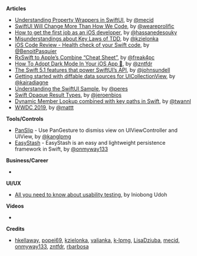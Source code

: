 **Articles**

* [Understanding Property Wrappers in SwiftUI](https://mecid.github.io/2019/06/12/understanding-property-wrappers-in-swiftui/), by [@mecid](https://twitter.com/mecid)
* [SwiftUI Will Change More Than How We Code](https://www.prolificinteractive.com/2019/06/07/swiftui-will-change-more-than-how-we-code/), by [@weareprolific](https://twitter.com/weareprolific)
* [How to get the first job as an iOS developer](https://medium.com/flawless-app-stories/14-resources-to-help-you-get-your-ios-engineering-job-1cca22cedafe), by [@hassanedesouky](https://twitter.com/hassanedesouky)
* [Misunderstandings about Key Laws of TDD](https://www.thedroidsonroids.com/blog/key-laws-of-tdd), by [@kzielonka](https://twitter.com/kzielonka)
* [iOS Code Review - Health check of your Swift code](https://benoitpasquier.com/code-review-health-check-of-swift-code/), by [@BenoitPasquier](https://twitter.com/benoitpasquier_)
* [RxSwift to Apple’s Combine “Cheat Sheet”](https://medium.com/gett-engineering/rxswift-to-apples-combine-cheat-sheet-e9ce32b14c5b), by [@freak4pc](https://twitter.com/freak4pc)
* [How To Adopt Dark Mode In Your iOS App 🌙](https://www.fivestars.blog/code/ios-dark-mode-how-to.html), by [@zntfdr](http://twitter.com/zntfdr)
* [The Swift 5.1 features that power SwiftUI’s API](https://www.swiftbysundell.com/posts/the-swift-51-features-that-power-swiftuis-api), by [@johnsundell](https://twitter.com/johnsundell)
* [Getting started with diffable data sources for UICollectionView](https://www.kairadiagne.com/2019/06/10/getting-started-with-diffable-data-sources-for-uicollectionview.html), by [@kairadiagne](https://twitter.com/kairadiagne)
* [Understanding the SwiftUI Sample​](https://ruiper.es/2019/06/09/understanding-the-swiftui-sample/), by [@peres](https://twitter.com/peres)
* [Swift Opaque Result Types](https://jeroenscode.com/swift-opaque-result-types/), by [@jeroenbios](https://twitter.com/jeroenbios)
* [Dynamic Member Lookup combined with key paths in Swift](https://www.avanderlee.com/swift/dynamic-member-lookup/), by [@twannl](https://twitter.com/twannl)
* [WWDC 2019](https://nshipster.com/wwdc-2019/), by [@mattt](https://twitter.com/mattt)

**Tools/Controls**

* [PanSlip](https://github.com/k-lpmg/PanSlip) - Use PanGesture to dismiss view on UIViewController and UIView, by [@kanglpmg](https://twitter.com/kanglpmg)
* [EasyStash](https://github.com/onmyway133/EasyStash) - EasyStash is an easy and lightweight persistence framework in Swift, by [@onmyway133](https://twitter.com/onmyway133)

**Business/Career**

* 

**UI/UX**

* [All you need to know about usability testing](https://uxplanet.org/all-you-need-to-know-about-usability-testing-b754158e195f), by Iniobong Udoh

**Videos**

* 

**Credits**

* [hkellaway](https://github.com/hkellaway), [popei69](https://github.com/popei69), [kzielonka](https://github.com/kzielonka), [valianka](https://github.com/valianka), [k-lpmg](https://github.com/k-lpmg), [LisaDziuba](https://github.com/lisadziuba), [mecid](https://github.com/mecid), [onmyway133](https://github.com/onmyway133), [zntfdr](https://github.com/zntfdr), [rbarbosa](https://github.com/rbarbosa)
